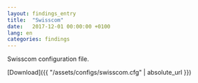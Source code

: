 ```yaml
---
layout: findings_entry
title:  "Swisscom"
date:   2017-12-01 00:00:00 +0100
lang: en
categories: findings
---
```

Swisscom configuration file.

[Download]({{ "/assets/configs/swisscom.cfg" | absolute_url }})
